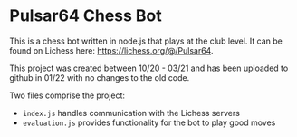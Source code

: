 # Pulsar64 Chess Bot

This is a chess bot written in node.js that plays at the club level. It can be found on Lichess here: https://lichess.org/@/Pulsar64.

This project was created between 10/20 - 03/21 and has been uploaded to github in 01/22 with no changes to the old code. 

Two files comprise the project:
* ``index.js`` handles communication with the Lichess servers
* ``evaluation.js`` provides functionality for the bot to play good moves

